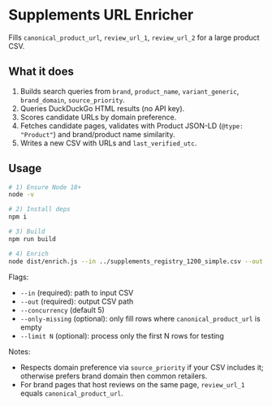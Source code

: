 
# Supplements URL Enricher

Fills `canonical_product_url`, `review_url_1`, `review_url_2` for a large product CSV.

## What it does
1. Builds search queries from `brand`, `product_name`, `variant_generic`, `brand_domain`, `source_priority`.
2. Queries DuckDuckGo HTML results (no API key).
3. Scores candidate URLs by domain preference.
4. Fetches candidate pages, validates with Product JSON-LD (`@type: "Product"`) and brand/product name similarity.
5. Writes a new CSV with URLs and `last_verified_utc`.

## Usage

```bash
# 1) Ensure Node 18+
node -v

# 2) Install deps
npm i

# 3) Build
npm run build

# 4) Enrich
node dist/enrich.js --in ../supplements_registry_1200_simple.csv --out ../supplements_registry_1200_enriched.csv --concurrency 5 --only-missing
```

Flags:
- `--in` (required): path to input CSV
- `--out` (required): output CSV path
- `--concurrency` (default 5)
- `--only-missing` (optional): only fill rows where `canonical_product_url` is empty
- `--limit N` (optional): process only the first N rows for testing

Notes:
- Respects domain preference via `source_priority` if your CSV includes it; otherwise prefers brand domain then common retailers.
- For brand pages that host reviews on the same page, `review_url_1` equals `canonical_product_url`.
